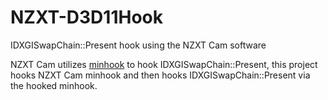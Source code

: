 # NZXT-D3D11Hook
IDXGISwapChain::Present hook using the NZXT Cam software

NZXT Cam utilizes [minhook](https://github.com/TsudaKageyu/minhook) to hook IDXGISwapChain::Present, this project hooks NZXT Cam minhook and then hooks IDXGISwapChain::Present via the hooked minhook.
